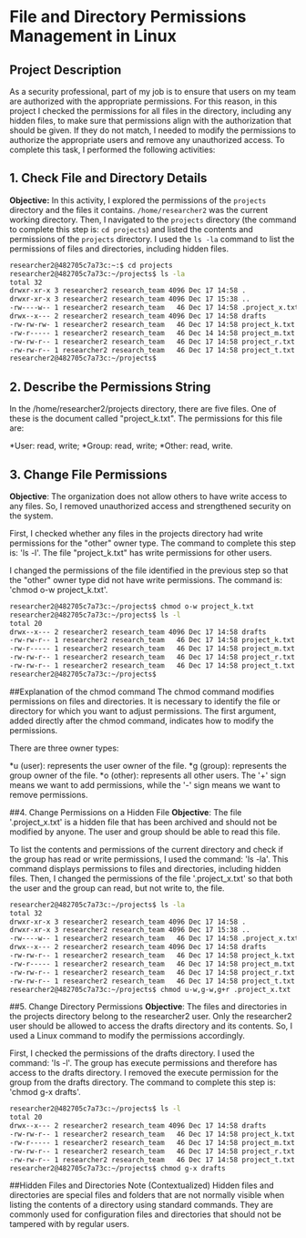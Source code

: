# File and Directory Permissions Management in Linux

## Project Description
As a security professional, part of my job is to ensure that users on my team are 
authorized with the appropriate permissions. For this reason, in this project I checked 
the permissions for all files in the directory, including any hidden files, to make sure 
that permissions align with the authorization that should be given. If they do not match, 
I needed to modify the permissions to authorize the appropriate users and remove any 
unauthorized access.
To complete this task, I performed the following activities:

## 1. Check File and Directory Details
**Objective:** In this activity, I explored the permissions of the `projects` directory 
and the files it contains.
`/home/researcher2` was the current working directory. Then, I navigated to the `projects` 
directory (the command to complete this step is: `cd projects`) and listed the contents 
and permissions of the `projects` directory. I used the `ls -la` command to list the 
permissions of files and directories, including hidden files.

```bash
researcher2@482705c7a73c:~:$ cd projects
researcher2@482705c7a73c:~/projects$ ls -la
total 32
drwxr-xr-x 3 researcher2 research_team 4096 Dec 17 14:58 .
drwxr-xr-x 3 researcher2 research_team 4096 Dec 17 15:38 ..
-rw----w-- 1 researcher2 research_team   46 Dec 17 14:58 .project_x.txt
drwx--x--- 2 researcher2 research_team 4096 Dec 17 14:58 drafts
-rw-rw-rw- 1 researcher2 research_team   46 Dec 17 14:58 project_k.txt
-rw-r----- 1 researcher2 research_team   46 Dec 14 14:58 project_m.txt
-rw-rw-r-- 1 researcher2 research_team   46 Dec 17 14:58 project_r.txt
-rw-rw-r-- 1 researcher2 research_team   46 Dec 17 14:58 project_t.txt
researcher2@482705c7a73c:~/projects$
```

## 2. Describe the Permissions String
In the /home/researcher2/projects directory, there are five files. One of these is the 
document called "project_k.txt". The permissions for this file are:

*User: read, write;
*Group: read, write;
*Other: read, write.

## 3. Change File Permissions
**Objective**: The organization does not allow others to have write access to any files. So, I 
removed unauthorized access and strengthened security on the system.

First, I checked whether any files in the projects directory had write permissions for the 
"other" owner type.
The command to complete this step is: 'ls -l'.
The file "project_k.txt" has write permissions for other users.

I changed the permissions of the file identified in the previous step so that the "other" 
owner type did not have write permissions.
The command is: 'chmod o-w project_k.txt'.

```bash
researcher2@482705c7a73c:~/projects$ chmod o-w project_k.txt
researcher2@482705c7a73c:~/projects$ ls -l
total 20
drwx--x--- 2 researcher2 research_team 4096 Dec 17 14:58 drafts
-rw-rw-r-- 1 researcher2 research_team   46 Dec 17 14:58 project_k.txt
-rw-r----- 1 researcher2 research_team   46 Dec 17 14:58 project_m.txt
-rw-rw-r-- 1 researcher2 research_team   46 Dec 17 14:58 project_r.txt
-rw-rw-r-- 1 researcher2 research_team   46 Dec 17 14:58 project_t.txt
researcher2@482705c7a73c:~/projects$
```

##Explanation of the chmod command
The chmod command modifies permissions on files and directories. It is necessary to 
identify the file or directory for which you want to adjust permissions.
The first argument, added directly after the chmod command, indicates how to modify the 
permissions.

There are three owner types:

*u (user): represents the user owner of the file.
*g (group): represents the group owner of the file.
*o (other): represents all other users.
The '+' sign means we want to add permissions, while the '-' sign means we want to remove 
permissions.

##4. Change Permissions on a Hidden File
**Objective**: The file '.project_x.txt' is a hidden file that has been archived and should not 
be modified by anyone. The user and group should be able to read this file.

To list the contents and permissions of the current directory and check if the group has 
read or write permissions, I used the command: 'ls -la'. This command displays permissions 
to files and directories, including hidden files.
Then, I changed the permissions of the file '.project_x.txt' so that both the user and the 
group can read, but not write to, the file.

```bash
researcher2@482705c7a73c:~/projects$ ls -la
total 32
drwxr-xr-x 3 researcher2 research_team 4096 Dec 17 14:58 .
drwxr-xr-x 3 researcher2 research_team 4096 Dec 17 15:38 ..
-rw----w-- 1 researcher2 research_team   46 Dec 17 14:58 .project_x.txt
drwx--x--- 2 researcher2 research_team 4096 Dec 17 14:58 drafts
-rw-rw-r-- 1 researcher2 research_team   46 Dec 17 14:58 project_k.txt
-rw-r----- 1 researcher2 research_team   46 Dec 17 14:58 project_m.txt
-rw-rw-r-- 1 researcher2 research_team   46 Dec 17 14:58 project_r.txt
-rw-rw-r-- 1 researcher2 research_team   46 Dec 17 14:58 project_t.txt
researcher2@482705c7a73c:~/projects$ chmod u-w,g-w,g+r .project_x.txt
```

##5. Change Directory Permissions
**Objective**: The files and directories in the projects directory belong to the researcher2 
user. Only the researcher2 user should be allowed to access the drafts directory and its 
contents. So, I used a Linux command to modify the permissions accordingly.

First, I checked the permissions of the drafts directory. I used the command: 'ls -l'.
The group has execute permissions and therefore has access to the drafts directory.
I removed the execute permission for the group from the drafts directory.
The command to complete this step is: 'chmod g-x drafts'.

```bash
researcher2@482705c7a73c:~/projects$ ls -l
total 20
drwx--x--- 2 researcher2 research_team 4096 Dec 17 14:58 drafts
-rw-rw-r-- 1 researcher2 research_team   46 Dec 17 14:58 project_k.txt
-rw-r----- 1 researcher2 research_team   46 Dec 17 14:58 project_m.txt
-rw-rw-r-- 1 researcher2 research_team   46 Dec 17 14:58 project_r.txt
-rw-rw-r-- 1 researcher2 research_team   46 Dec 17 14:58 project_t.txt
researcher2@482705c7a73c:~/projects$ chmod g-x drafts
```

##Hidden Files and Directories Note (Contextualized)
Hidden files and directories are special files and folders that are not normally visible 
when listing the contents of a directory using standard commands. They are commonly used 
for configuration files and directories that should not be tampered with by regular users.
